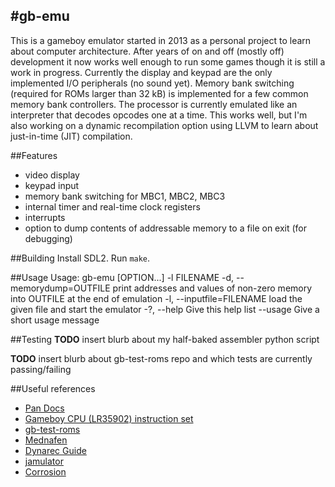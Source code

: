 #gb-emu
------
This is a gameboy emulator started in 2013 as a personal project to learn about computer architecture. After years of on and off (mostly off) development it now works well enough to run some games though it is still a work in progress. Currently the display and keypad are the only implemented I/O peripherals (no sound yet). Memory bank switching (required for ROMs larger than 32 kB) is implemented for a few common memory bank controllers. The processor is currently emulated like an interpreter that decodes opcodes one at a time. This works well, but I'm also working on a dynamic recompilation option using LLVM to learn about just-in-time (JIT) compilation.

##Features
- video display
- keypad input
- memory bank switching for MBC1, MBC2, MBC3
- internal timer and real-time clock registers
- interrupts
- option to dump contents of addressable memory to a file on exit (for debugging)

##Building
Install SDL2. Run `make`.

##Usage
    Usage: gb-emu [OPTION...] -l FILENAME
      -d, --memorydump=OUTFILE   print addresses and values of non-zero memory into
                                 OUTFILE at the end of emulation
      -l, --inputfile=FILENAME   load the given file and start the emulator
      -?, --help                 Give this help list
          --usage                Give a short usage message
 
##Testing
**TODO** insert blurb about my half-baked assembler python script

**TODO** insert blurb about gb-test-roms repo and which tests are currently passing/failing

##Useful references

- [Pan Docs](https://problemkaputt.de/pandocs.htm)
- [Gameboy CPU (LR35902) instruction set](http://www.pastraiser.com/cpu/gameboy/gameboy_opcodes.html)
- [gb-test-roms](https://github.com/retrio/gb-test-roms)
- [Mednafen](https://mednafen.github.io/)
- [Dynarec Guide](https://github.com/marco9999/Dynarec_Guide)
- [jamulator](https://andrewkelley.me/post/jamulator.html)
- [Corrosion](https://bheisler.github.io/post/experiments-in-nes-jit-compilation/)

